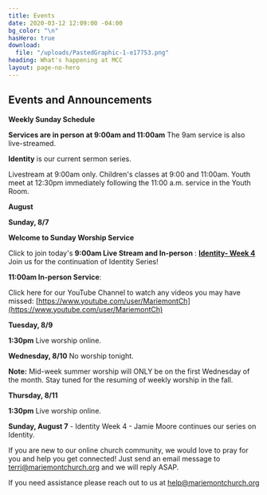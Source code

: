```yaml
---
title: Events
date: 2020-03-12 12:09:00 -04:00
bg_color: "\n"
hasHero: true
download:
  file: "/uploads/PastedGraphic-1-e17753.png"
heading: What's happening at MCC
layout: page-no-hero
---
```


## Events and Announcements

**Weekly Sunday Schedule**

**Services are in person at 9:00am and 11:00am** The 9am service is also live-streamed.

**Identity** is our current sermon series.

Livestream at 9:00am only. Children's classes at 9:00 and 11:00am. Youth meet at 12:30pm immediately following the 11:00 a.m. service in the Youth Room.

**August**

**Sunday, 8/7** 

**Welcome to Sunday Worship Service** 

Click to join today's **9:00am Live Stream and In-person** : [**Identity- Week 4**](https://youtu.be/emwnjqFoOCo) Join us for the continuation of Identity Series! 

**11:00am In-person Service**: 

Click here for our YouTube Channel to watch any videos you may have missed:
[https://www.youtube.com/user/MariemontCh](https://www.youtube.com/user/MariemontCh)

**Tuesday, 8/9**

**1:30pm** Live worship online.

**Wednesday, 8/10** No worship tonight.

**Note:** Mid-week summer worship will ONLY be on the first Wednesday of the month. Stay tuned for the resuming of weekly worship in the fall.

**Thursday, 8/11** 

**1:30pm** Live worship online.

**Sunday, August 7** - Identity Week 4 - Jamie Moore continues our series on Identity.

If you are new to our online church community, we would love to pray for you and help you get connected! Just send an email message to [terri@mariemontchurch.org](http://terri@mariemontchurch.org) and we will reply ASAP.

If you need assistance please reach out to us at [help@mariemontchurch.org](http://help@mariemontchurch.org)


